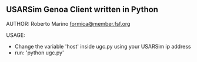 USARSim Genoa Client written in Python
-------------------------------------
AUTHOR: Roberto Marino	<formica@member.fsf.org>

USAGE:
- Change the variable 'host' inside ugc.py using your USARSim ip address
- run: 'python ugc.py'
